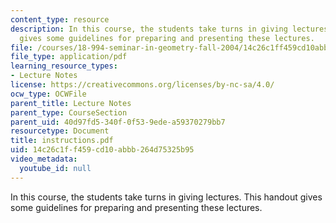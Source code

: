```yaml
---
content_type: resource
description: In this course, the students take turns in giving lectures. This handout
  gives some guidelines for preparing and presenting these lectures.
file: /courses/18-994-seminar-in-geometry-fall-2004/14c26c1ff459cd10abbb264d75325b95_instructions.pdf
file_type: application/pdf
learning_resource_types:
- Lecture Notes
license: https://creativecommons.org/licenses/by-nc-sa/4.0/
ocw_type: OCWFile
parent_title: Lecture Notes
parent_type: CourseSection
parent_uid: 40d97fd5-340f-0f53-9ede-a59370279bb7
resourcetype: Document
title: instructions.pdf
uid: 14c26c1f-f459-cd10-abbb-264d75325b95
video_metadata:
  youtube_id: null
---
```

In this course, the students take turns in giving lectures. This handout gives some guidelines for preparing and presenting these lectures.